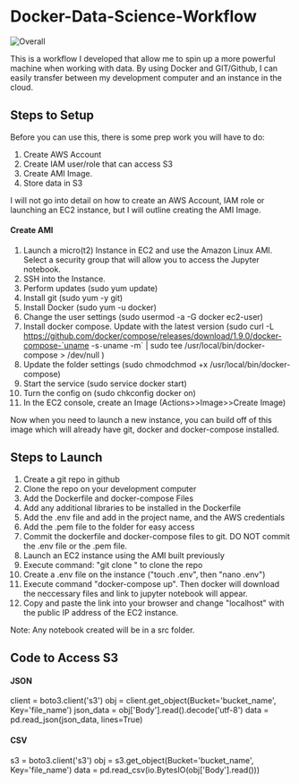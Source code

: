 # Docker-Data-Science-Workflow

![Overall](../master/Diagram.png)

This is a workflow I developed that allow me to spin up a more powerful machine when working with data.
By using Docker and GIT/Github, I can easily transfer between my development computer and an instance in
the cloud.

## Steps to Setup

Before you can use this, there is some prep work you will have to do:

1. Create AWS Account
2. Create IAM user/role that can access S3
3. Create AMI Image.
4. Store data in S3

I will not go into detail on how to create an AWS Account, IAM role or launching an EC2 instance, but I will outline creating the AMI Image.

#### Create AMI

1. Launch a micro(t2) Instance in EC2 and use the Amazon Linux AMI. Select a security group that will allow you to access the Jupyter notebook.
2. SSH into the Instance.
3. Perform updates (sudo yum update)
4. Install git (sudo yum -y git)
5. Install Docker (sudo yum -u docker)
6. Change the user settings (sudo usermod -a -G docker ec2-user)
7. Install docker compose. Update with the latest version (sudo curl -L https://github.com/docker/compose/releases/download/1.9.0/docker-compose-`uname -s`-`uname -m` | sudo tee /usr/local/bin/docker-compose > /dev/null )
8. Update the folder settings (sudo chmodchmod +x /usr/local/bin/docker-compose)
9. Start the service (sudo service docker start)
10. Turn the config on (sudo chkconfig docker on)
11. In the EC2 console, create an Image (Actions>>Image>>Create Image)

Now when you need to launch a new instance, you can build off of this image which will already have git, docker and docker-compose installed.

## Steps to Launch

1. Create a git repo in github
2. Clone the repo on your development computer
3. Add the Dockerfile and docker-compose Files
4. Add any additional libraries to be installed in the Dockerfile
5. Add the .env file and add in the project name, and the AWS credentials
6. Add the .pem file to the folder for easy access
7. Commit the dockerfile and docker-compose files to git. DO NOT commit the .env file or the .pem file.
8. Launch an EC2 instance using the AMI built previously
9. Execute command: "git clone <repo>" to clone the repo
10. Create a .env file on the instance ("touch .env", then "nano .env")
11. Execute command "docker-compose up". Then docker will download the neccessary files and link to jupyter notebook will appear.
12. Copy and paste the link into your browser and change "localhost" with the public IP address of the EC2 instance.

Note: Any notebook created will be in a src folder.


## Code to Access S3

#### JSON

client = boto3.client('s3')
obj = client.get_object(Bucket='bucket_name', Key='file_name')
json_data = obj['Body'].read().decode('utf-8')
data = pd.read_json(json_data, lines=True)

#### CSV

s3 = boto3.client('s3')
obj = s3.get_object(Bucket='bucket_name', Key='file_name')
data = pd.read_csv(io.BytesIO(obj['Body'].read()))
